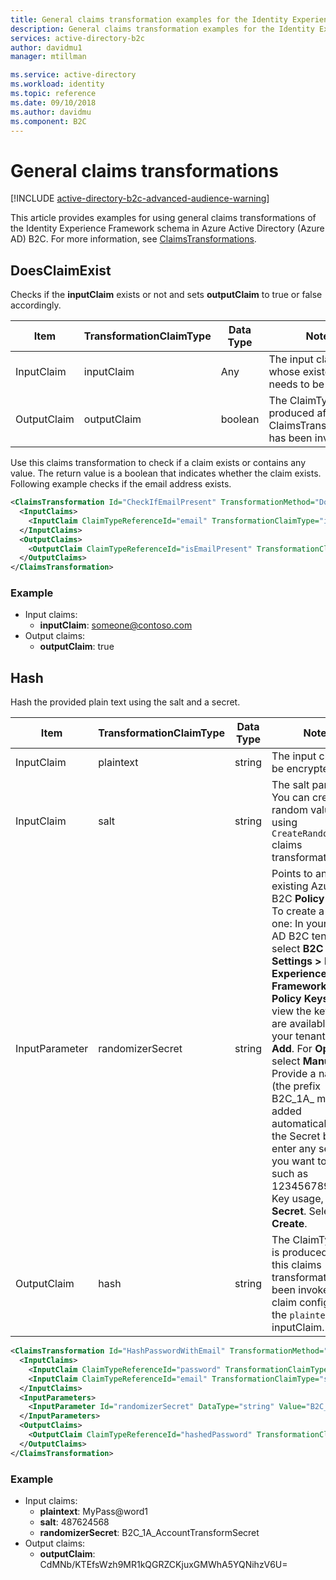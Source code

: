 ```yaml
---
title: General claims transformation examples for the Identity Experience Framework Schema of Azure Active Directory B2C  | Microsoft Docs
description: General claims transformation examples for the Identity Experience Framework Schema of Azure Active Directory B2C.
services: active-directory-b2c
author: davidmu1
manager: mtillman

ms.service: active-directory
ms.workload: identity
ms.topic: reference
ms.date: 09/10/2018
ms.author: davidmu
ms.component: B2C
---
```


# General claims transformations

[!INCLUDE [active-directory-b2c-advanced-audience-warning](../../includes/active-directory-b2c-advanced-audience-warning.md)]

This article provides examples for using general claims transformations of the Identity Experience Framework  schema in Azure Active Directory (Azure AD) B2C. For more information, see [ClaimsTransformations](claimstransformations.md).

## DoesClaimExist

Checks if the **inputClaim** exists or not and sets **outputClaim** to true or false accordingly.

| Item | TransformationClaimType | Data Type | Notes |
| ---- | ----------------------- | --------- | ----- |
| InputClaim | inputClaim |Any | The input claim whose existence needs to be verified. |
| OutputClaim | outputClaim | boolean | The ClaimType that is produced after this ClaimsTransformation has been invoked. |

Use this claims transformation to check if a claim exists or contains any value. The return value is a boolean that indicates whether the claim exists. Following example checks if the email address exists.

```XML
<ClaimsTransformation Id="CheckIfEmailPresent" TransformationMethod="DoesClaimExist">
  <InputClaims>
    <InputClaim ClaimTypeReferenceId="email" TransformationClaimType="inputClaim" />
  </InputClaims>					
  <OutputClaims>
    <OutputClaim ClaimTypeReferenceId="isEmailPresent" TransformationClaimType="outputClaim" />
  </OutputClaims>
</ClaimsTransformation>
```

### Example

- Input claims:
    - **inputClaim**: someone@contoso.com
- Output claims: 
    - **outputClaim**: true

## Hash

Hash the provided plain text using the salt and a secret.

| Item | TransformationClaimType | Data Type | Notes |
| ---- | ----------------------- | --------- | ----- |
| InputClaim | plaintext | string | The input claim to be encrypted |
| InputClaim | salt | string | The salt parameter. You can create a random value, using `CreateRandomString` claims transformation. |
| InputParameter | randomizerSecret | string | Points to an existing Azure AD B2C **Policy Keys**. To create a new one: In your Azure AD B2C tenant, select **B2C Settings > Identity Experience Framework**. Select **Policy Keys** to view the keys that are available in your tenant. Select **Add**. For **Options**, select **Manual**. Provide a name (the prefix B2C_1A_ might be added automatically.). In the Secret box, enter any secret you want to use, such as 1234567890. For Key usage, select **Secret**. Select **Create**. |
| OutputClaim | hash | string | The ClaimType that is produced after this claims transformation has been invoked. The claim configured in the `plaintext` inputClaim. |

```XML
<ClaimsTransformation Id="HashPasswordWithEmail" TransformationMethod="Hash">
  <InputClaims>
    <InputClaim ClaimTypeReferenceId="password" TransformationClaimType="plaintext" />
    <InputClaim ClaimTypeReferenceId="email" TransformationClaimType="salt" />
  </InputClaims>
  <InputParameters>
    <InputParameter Id="randomizerSecret" DataType="string" Value="B2C_1A_AccountTransformSecret" />
  </InputParameters>
  <OutputClaims>
    <OutputClaim ClaimTypeReferenceId="hashedPassword" TransformationClaimType="hash" />
  </OutputClaims>
</ClaimsTransformation>
```

### Example

- Input claims:
    - **plaintext**: MyPass@word1
    - **salt**: 487624568
    - **randomizerSecret**: B2C_1A_AccountTransformSecret
- Output claims: 
    - **outputClaim**: CdMNb/KTEfsWzh9MR1kQGRZCKjuxGMWhA5YQNihzV6U=



